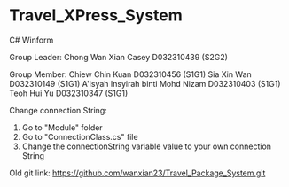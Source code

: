 # Travel_XPress_System
C# Winform

Group Leader: Chong Wan Xian Casey D032310439 (S2G2)

Group Member: Chiew Chin Kuan D032310456 (S1G1)
              Sia Xin Wan D032310149 (S1G1)
              A'isyah Insyirah binti Mohd Nizam D032310403 (S1G1)
              Teoh Hui Yu D032310347 (S1G1)

Change connection String: 
1. Go to "Module" folder
2. Go to "ConnectionClass.cs" file
3. Change the connectionString variable value to your own connection String

Old git link: https://github.com/wanxian23/Travel_Package_System.git
